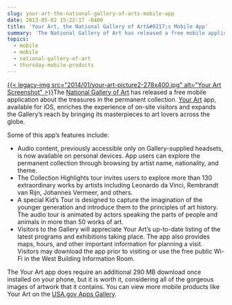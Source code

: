 ```yaml
---
slug: your-art-the-national-gallery-of-arts-mobile-app
date: 2013-05-02 15:22:17 -0400
title: 'Your Art, the National Gallery of Art&#8217;s Mobile App'
summary: 'The National Gallery of Art has released a free mobile application about the treasures in the permanent collection. Your Art app, available for iOS, enriches the experience of on-site visitors and expands the Gallery’s reach by bringing its masterpieces to art lovers across the globe. Some of this app&#8217;s'
topics:
  - mobile
  - mobile
  - national-gallery-of-art
  - thursday-mobile-products
---
```


[{{< legacy-img src="2014/01/your-art-picture2-278x400.jpg" alt="Your Art Screenshot" >}}](https://s3.amazonaws.com/digitalgov/_legacy-img/2014/01/your-art-picture2.jpg)The [National Gallery of Art](http://www.nga.gov/content/ngaweb/visit/tours-and-guides/mobile-app.html) has released a free mobile application about the treasures in the permanent collection. [Your Art](http://apps.usa.gov/yourart.shtml) app, available for iOS, enriches the experience of on-site visitors and expands the Gallery’s reach by bringing its masterpieces to art lovers across the globe.

Some of this app&#8217;s features include:

  * Audio content, previously accessible only on Gallery-supplied headsets, is now available on personal devices. App users can explore the permanent collection through browsing by artist name, nationality, and theme.
  * The Collection Highlights tour invites users to explore more than 130 extraordinary works by artists including Leonardo da Vinci, Rembrandt van Rijn, Johannes Vermeer, and others.
  * A special Kid&#8217;s Tour is designed to capture the imagination of the younger generation and introduce them to the principles of art history. The audio tour is animated by actors speaking the parts of people and animals in more than 50 works of art.
  * Visitors to the Gallery will appreciate Your Art’s up-to-date listing of the latest programs and exhibitions taking place. The app also provides maps, hours, and other important information for planning a visit. Visitors may download the app prior to visiting or use the free public Wi-Fi in the West Building Information Room.

The Your Art app does require an additional 290 MB download once installed on your phone, but it is worth it, considering all of the gorgeous images of artwork that it contains.  You can view more mobile products like Your Art on the [USA.gov Apps Gallery](http://apps.usa.gov/).